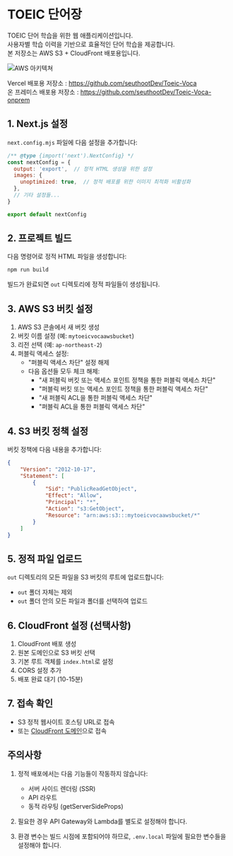 # TOEIC 단어장

TOEIC 단어 학습을 위한 웹 애플리케이션입니다. <br>사용자별 학습 이력을 기반으로 효율적인 단어 학습을 제공합니다.<br>
본 저장소는 AWS S3 + CloudFront 배포용입니다.

![AWS 아키텍쳐](이미지_파일_경로 "선택적_제목")

Vercel 배포용 저장소 : https://github.com/seuthootDev/Toeic-Voca <br>
온 프레미스 배포용 저장소 : https://github.com/seuthootDev/Toeic-Voca-onprem

## 1. Next.js 설정

`next.config.mjs` 파일에 다음 설정을 추가합니다:

```javascript
/** @type {import('next').NextConfig} */
const nextConfig = {
  output: 'export',  // 정적 HTML 생성을 위한 설정
  images: {
    unoptimized: true,  // 정적 배포를 위한 이미지 최적화 비활성화
  },
  // 기타 설정들...
}

export default nextConfig
```

## 2. 프로젝트 빌드

다음 명령어로 정적 HTML 파일을 생성합니다:

```bash
npm run build
```

빌드가 완료되면 `out` 디렉토리에 정적 파일들이 생성됩니다.

## 3. AWS S3 버킷 설정

1. AWS S3 콘솔에서 새 버킷 생성
2. 버킷 이름 설정 (예: `mytoeicvocaawsbucket`)
3. 리전 선택 (예: `ap-northeast-2`)
4. 퍼블릭 액세스 설정:
   - "퍼블릭 액세스 차단" 설정 해제
   - 다음 옵션들 모두 체크 해제:
     - "새 퍼블릭 버킷 또는 액세스 포인트 정책을 통한 퍼블릭 액세스 차단"
     - "퍼블릭 버킷 또는 액세스 포인트 정책을 통한 퍼블릭 액세스 차단"
     - "새 퍼블릭 ACL을 통한 퍼블릭 액세스 차단"
     - "퍼블릭 ACL을 통한 퍼블릭 액세스 차단"

## 4. S3 버킷 정책 설정

버킷 정책에 다음 내용을 추가합니다:

```json
{
    "Version": "2012-10-17",
    "Statement": [
        {
            "Sid": "PublicReadGetObject",
            "Effect": "Allow",
            "Principal": "*",
            "Action": "s3:GetObject",
            "Resource": "arn:aws:s3:::mytoeicvocaawsbucket/*"
        }
    ]
}
```

## 5. 정적 파일 업로드

`out` 디렉토리의 모든 파일을 S3 버킷의 루트에 업로드합니다:
- `out` 폴더 자체는 제외
- `out` 폴더 안의 모든 파일과 폴더를 선택하여 업로드

## 6. CloudFront 설정 (선택사항)

1. CloudFront 배포 생성
2. 원본 도메인으로 S3 버킷 선택
3. 기본 루트 객체를 `index.html`로 설정
4. CORS 설정 추가
5. 배포 완료 대기 (10-15분)

## 7. 접속 확인

- S3 정적 웹사이트 호스팅 URL로 접속
- 또는 [CloudFront 도메인](https://d3pjffpggdwuw9.cloudfront.net/)으로 접속 

## 주의사항

1. 정적 배포에서는 다음 기능들이 작동하지 않습니다:
   - 서버 사이드 렌더링 (SSR)
   - API 라우트
   - 동적 라우팅 (getServerSideProps)

2. 필요한 경우 API Gateway와 Lambda를 별도로 설정해야 합니다.

3. 환경 변수는 빌드 시점에 포함되어야 하므로, `.env.local` 파일에 필요한 변수들을 설정해야 합니다.
